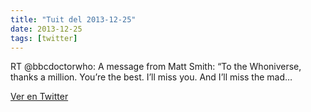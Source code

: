 ```yaml
---
title: "Tuit del 2013-12-25"
date: 2013-12-25
tags: [twitter]
---
```


RT @bbcdoctorwho: A message from Matt Smith: “To the Whoniverse, thanks a million.  You’re the best.  I’ll miss you.  And I’ll miss the mad…



[Ver en Twitter](https://twitter.com/i/web/status/415990548777164800)
